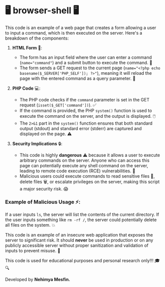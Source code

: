 # 🖥️ **browser-shell** 🖥️

This code is an example of a web page that creates a form allowing a user to input a command, which is then executed on the server. Here's a breakdown of the components:

1. **HTML Form** 📝:
   - The form has an input field where the user can enter a command (`name="command"`) and a submit button to execute the command. 🚀
   - The form sends a GET request to the current page (`name="<?php echo basename($_SERVER['PHP_SELF']); ?>"`), meaning it will reload the page with the entered command as a query parameter. 🔄

2. **PHP Code** 💻:
   - The PHP code checks if the `command` parameter is set in the GET request (`isset($_GET['command'])`). ✅
   - If the command is provided, the PHP `system()` function is used to execute the command on the server, and the output is displayed. 🖱️
   - The `2>&1` part in the `system()` function ensures that both standard output (stdout) and standard error (stderr) are captured and displayed on the page. ⚠️

3. **Security Implications** 🔒:
   - This code is highly **dangerous** ⚠️ because it allows a user to execute arbitrary commands on the server. Anyone who can access this page can potentially execute any shell command on the server, leading to remote code execution (RCE) vulnerabilities. 🚨
   - Malicious users could execute commands to read sensitive files 📂, delete files 🗑️, or escalate privileges on the server, making this script a major security risk. 😱

### Example of Malicious Usage ⚡:
If a user inputs `ls`, the server will list the contents of the current directory. If the user inputs something like `rm -rf /`, the server could potentially delete all files on the system. 💥

This code is an example of an insecure web application that exposes the server to significant risk. It should **never** be used in production or on any publicly accessible server without proper sanitization and validation of inputs to prevent misuse. 🚫

This code is used for educational purposes and personal research only!!! 🎓🔍

Developed by **Nehimya Mesfin.**
